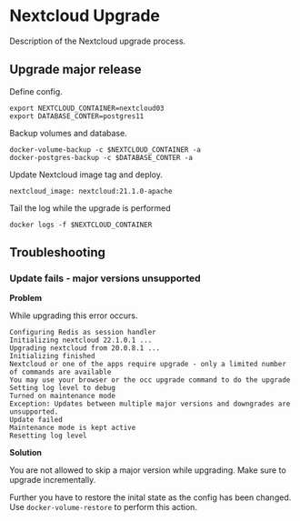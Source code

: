 # Nextcloud Upgrade

Description of the Nextcloud upgrade process.

## Upgrade major release

Define config.

```
export NEXTCLOUD_CONTAINER=nextcloud03
export DATABASE_CONTER=postgres11
```

Backup volumes and database.

```
docker-volume-backup -c $NEXTCLOUD_CONTAINER -a
docker-postgres-backup -c $DATABASE_CONTER -a
```

Update Nextcloud image tag and deploy.

`nextcloud_image: nextcloud:21.1.0-apache`

Tail the log while the upgrade is performed

```
docker logs -f $NEXTCLOUD_CONTAINER
```

## Troubleshooting

### Update fails - major versions unsupported

**Problem**

While upgrading this error occurs.

```
Configuring Redis as session handler
Initializing nextcloud 22.1.0.1 ...
Upgrading nextcloud from 20.0.8.1 ...
Initializing finished
Nextcloud or one of the apps require upgrade - only a limited number of commands are available
You may use your browser or the occ upgrade command to do the upgrade
Setting log level to debug
Turned on maintenance mode
Exception: Updates between multiple major versions and downgrades are unsupported.
Update failed
Maintenance mode is kept active
Resetting log level
```

**Solution**

You are not allowed to skip a major version while upgrading. Make sure to upgrade incrementally.

Further you have to restore the inital state as the config has been changed. Use `docker-volume-restore` to perform this action.
